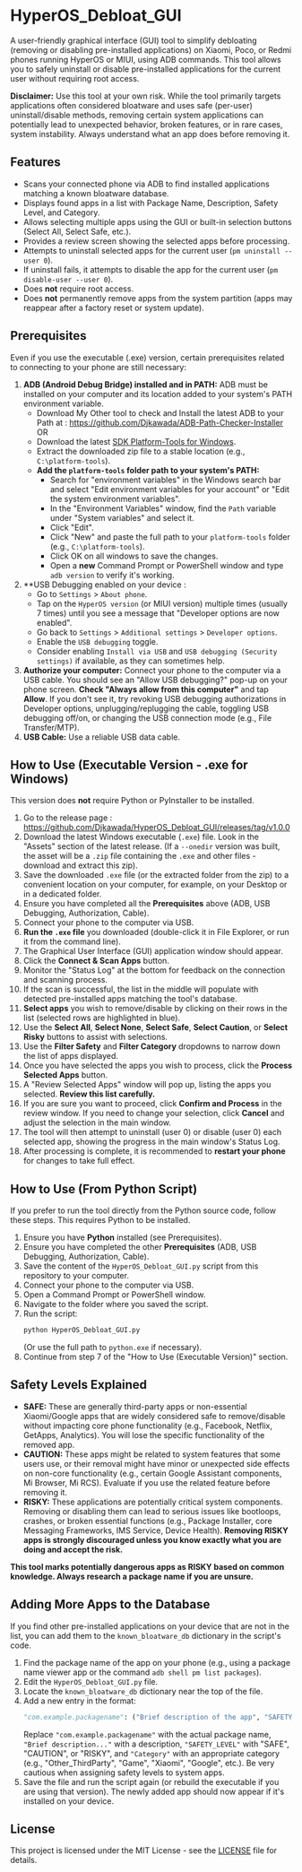 # HyperOS_Debloat_GUI

A user-friendly graphical interface (GUI) tool to simplify debloating (removing or disabling pre-installed applications) on Xiaomi, Poco, or Redmi phones running HyperOS or MIUI, using ADB commands. This tool allows you to safely uninstall or disable pre-installed applications for the current user without requiring root access.

**Disclaimer:** Use this tool at your own risk. While the tool primarily targets applications often considered bloatware and uses safe (per-user) uninstall/disable methods, removing certain system applications can potentially lead to unexpected behavior, broken features, or in rare cases, system instability. Always understand what an app does before removing it.

## Features

* Scans your connected phone via ADB to find installed applications matching a known bloatware database.
* Displays found apps in a list with Package Name, Description, Safety Level, and Category.
* Allows selecting multiple apps using the GUI or built-in selection buttons (Select All, Select Safe, etc.).
* Provides a review screen showing the selected apps before processing.
* Attempts to uninstall selected apps for the current user (`pm uninstall --user 0`).
* If uninstall fails, it attempts to disable the app for the current user (`pm disable-user --user 0`).
* Does **not** require root access.
* Does **not** permanently remove apps from the system partition (apps may reappear after a factory reset or system update).

## Prerequisites

Even if you use the executable (.exe) version, certain prerequisites related to connecting to your phone are still necessary:

1.  **ADB (Android Debug Bridge) installed and in PATH:** ADB must be installed on your computer and its location added to your system's PATH environment variable.
    * Download My Other tool to check and Install the latest ADB to your Path at : https://github.com/Djkawada/ADB-Path-Checker-Installer
OR 
    * Download the latest [SDK Platform-Tools for Windows](https://developer.android.com/tools/releases/platform-tools).
    * Extract the downloaded zip file to a stable location (e.g., `C:\platform-tools`).
    * **Add the `platform-tools` folder path to your system's PATH:**
        * Search for "environment variables" in the Windows search bar and select "Edit environment variables for your account" or "Edit the system environment variables".
        * In the "Environment Variables" window, find the `Path` variable under "System variables" and select it.
        * Click "Edit".
        * Click "New" and paste the full path to your `platform-tools` folder (e.g., `C:\platform-tools`).
        * Click OK on all windows to save the changes.
        * Open a **new** Command Prompt or PowerShell window and type `adb version` to verify it's working.
2.  **USB Debugging enabled on your device :
    * Go to `Settings` > `About phone`.
    * Tap on the `HyperOS version` (or MIUI version) multiple times (usually 7 times) until you see a message that "Developer options are now enabled".
    * Go back to `Settings` > `Additional settings` > `Developer options`.
    * Enable the `USB debugging` toggle.
    * Consider enabling `Install via USB` and `USB debugging (Security settings)` if available, as they can sometimes help.
3.  **Authorize your computer:** Connect your phone to the computer via a USB cable. You should see an "Allow USB debugging?" pop-up on your phone screen. **Check "Always allow from this computer"** and tap **Allow**. If you don't see it, try revoking USB debugging authorizations in Developer options, unplugging/replugging the cable, toggling USB debugging off/on, or changing the USB connection mode (e.g., File Transfer/MTP).
4.  **USB Cable:** Use a reliable USB data cable.

## How to Use (Executable Version - .exe for Windows)

This version does **not** require Python or PyInstaller to be installed.

1.  Go to the release page : https://github.com/Djkawada/HyperOS_Debloat_GUI/releases/tag/v1.0.0
2.  Download the latest Windows executable (`.exe`) file. Look in the "Assets" section of the latest release. (If a `--onedir` version was built, the asset will be a `.zip` file containing the `.exe` and other files - download and extract this zip).
3.  Save the downloaded `.exe` file (or the extracted folder from the zip) to a convenient location on your computer, for example, on your Desktop or in a dedicated folder.
4.  Ensure you have completed all the **Prerequisites** above (ADB, USB Debugging, Authorization, Cable).
5.  Connect your phone to the computer via USB.
6.  **Run the `.exe` file** you downloaded (double-click it in File Explorer, or run it from the command line).
7.  The Graphical User Interface (GUI) application window should appear.
8.  Click the **Connect & Scan Apps** button.
9.  Monitor the "Status Log" at the bottom for feedback on the connection and scanning process.
10. If the scan is successful, the list in the middle will populate with detected pre-installed apps matching the tool's database.
11. **Select apps** you wish to remove/disable by clicking on their rows in the list (selected rows are highlighted in blue).
12. Use the **Select All**, **Select None**, **Select Safe**, **Select Caution**, or **Select Risky** buttons to assist with selections.
13. Use the **Filter Safety** and **Filter Category** dropdowns to narrow down the list of apps displayed.
14. Once you have selected the apps you wish to process, click the **Process Selected Apps** button.
15. A "Review Selected Apps" window will pop up, listing the apps you selected. **Review this list carefully.**
16. If you are sure you want to proceed, click **Confirm and Process** in the review window. If you need to change your selection, click **Cancel** and adjust the selection in the main window.
17. The tool will then attempt to uninstall (user 0) or disable (user 0) each selected app, showing the progress in the main window's Status Log.
18. After processing is complete, it is recommended to **restart your phone** for changes to take full effect.

## How to Use (From Python Script)

If you prefer to run the tool directly from the Python source code, follow these steps. This requires Python to be installed.

1.  Ensure you have **Python** installed (see Prerequisites).
2.  Ensure you have completed the other **Prerequisites** (ADB, USB Debugging, Authorization, Cable).
3.  Save the content of the `HyperOS_Debloat_GUI.py` script from this repository to your computer.
4.  Connect your phone to the computer via USB.
5.  Open a Command Prompt or PowerShell window.
6.  Navigate to the folder where you saved the script.
7.  Run the script:
    ```bash
    python HyperOS_Debloat_GUI.py
    ```
    (Or use the full path to `python.exe` if necessary).
8.  Continue from step 7 of the "How to Use (Executable Version)" section.

## Safety Levels Explained

* **SAFE:** These are generally third-party apps or non-essential Xiaomi/Google apps that are widely considered safe to remove/disable without impacting core phone functionality (e.g., Facebook, Netflix, GetApps, Analytics). You will lose the specific functionality of the removed app.
* **CAUTION:** These apps might be related to system features that some users use, or their removal might have minor or unexpected side effects on non-core functionality (e.g., certain Google Assistant components, Mi Browser, Mi RCS). Evaluate if you use the related feature before removing it.
* **RISKY:** These applications are potentially critical system components. Removing or disabling them can lead to serious issues like bootloops, crashes, or broken essential functions (e.g., Package Installer, core Messaging Frameworks, IMS Service, Device Health). **Removing RISKY apps is strongly discouraged unless you know exactly what you are doing and accept the risk.**

**This tool marks potentially dangerous apps as RISKY based on common knowledge. Always research a package name if you are unsure.**

## Adding More Apps to the Database

If you find other pre-installed applications on your device that are not in the list, you can add them to the `known_bloatware_db` dictionary in the script's code.

1.  Find the package name of the app on your phone (e.g., using a package name viewer app or the command `adb shell pm list packages`).
2.  Edit the `HyperOS_Debloat_GUI.py` file.
3.  Locate the `known_bloatware_db` dictionary near the top of the file.
4.  Add a new entry in the format:
    ```python
    "com.example.packagename": ("Brief description of the app", "SAFETY_LEVEL", "Category"),
    ```
    Replace `"com.example.packagename"` with the actual package name, `"Brief description..."` with a description, `"SAFETY_LEVEL"` with "SAFE", "CAUTION", or "RISKY", and `"Category"` with an appropriate category (e.g., "Other_ThirdParty", "Game", "Xiaomi", "Google", etc.). Be very cautious when assigning safety levels to system apps.
5.  Save the file and run the script again (or rebuild the executable if you are using that version). The newly added app should now appear if it's installed on your device.

## License

This project is licensed under the MIT License - see the [LICENSE](LICENSE) file for details.
